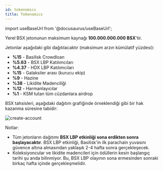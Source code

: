 ```yaml
---
id: tokenomics
title: Tokenomics
---
```


import useBaseUrl from '@docusaurus/useBaseUrl';

Yerel BSX jetonunun maksimum kaynağı **100.000.000.000 BSX**'tir.

Jetonlar aşağıdaki gibi dağıtılacaktır (maksimum arzın kümülatif yüzdesi):

* **%15** - Basilisk Crowdloan
* **%5.63** - BSX LBP Katılımcıları
* **%4.37** - HDX LBP Katılımcıları
* **%15** - Galaksiler arası (kurucu ekip)
* **%9** - Hazine
* **%38** - Likidite Madenciliği
* **%12** - Harmanlayıcılar
* **%1** - KSM tutan tüm cüzdanlara airdrop

BSX tahsisleri, aşağıdaki dağıtım grafiğinde örneklendiği gibi bir hak kazanma süresine tabidir:

<div style={{textAlign: 'center', marginBottom: '2rem'}}>
  <img alt="create-account" src={useBaseUrl('/img/tokenomics/bsx_distribution.jpg')}  />
</div>

Notlar:
* Tüm jetonların dağıtımı **BSX LBP etkinliği sona erdikten sonra başlayacaktır**. BSX LBP etkinliği, Basilisk'in ilk parachain yuvasını güvence altına almasından yaklaşık 2-4 hafta sonra gerçekleşecek.
* Koleksiyoncular ve likidite madencileri için ödüllerin kesin başlangıç tarihi şu anda bilinmiyor. Bu, BSX LBP olayının sona ermesinden sonraki birkaç hafta içinde gerçekleşmelidir.
